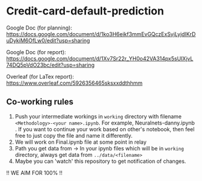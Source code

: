 # Credit-card-default-prediction

Google Doc (for planning): https://docs.google.com/document/d/1ko3H6eikf3mmEvGQczExSvjLyjdIKrDuDykiM6OfLw0/edit?usp=sharing

Google Doc (for report): https://docs.google.com/document/d/1Xv7Sr22r_YH0o42VA314px5sUIXjvL74DQ5pVdO23bc/edit?usp=sharing

Overleaf (for LaTex report): https://www.overleaf.com/5926356465sksxxddthhmm

## Co-working rules
1. Push your intermediate workings in `working` directory with filename `<Methodology>-<your name>.ipynb`. For example, Neuralnets-danny.ipynb . If you want to continue your work based on other's notebook, then feel free to just copy the file and name it differently.  
2. We will work on Final.ipynb file at some point in relay  
3. Path you get data from -> In your ipynb files which will be in `working` directory, always get data from `../data/<filename>`  
4. Maybe you can 'watch' this repository to get notification of changes.

!! WE AIM FOR 100% !!
